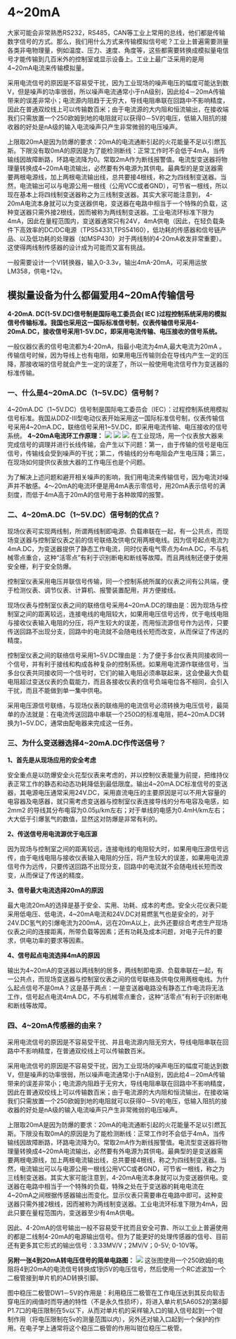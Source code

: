 
# 4~20mA
大家可能会非常熟悉RS232，RS485，CAN等工业上常用的总线，他们都是传输数字信号的方式。那么，我们用什么方式来传输模拟信号呢？工业上普遍需要测量各类非电物理量，例如温度、压力、速度、角度等，这些都需要转换成模拟量电信号才能传输到几百米外的控制室或显示设备上。工业上最广泛采用的是用4~20mA电流来传输模拟量。

采用电流信号的原因是不容易受干扰，因为工业现场的噪声电压的幅度可能达到数V，但是噪声的功率很弱，所以噪声电流通常小于nA级别，因此给4－20mA传输带来的误差非常小；电流源内阻趋于无穷大，导线电阻串联在回路中不影响精度，因此在普通双绞线上可以传输数百米；由于电流源的大内阻和恒流输出，在接收端我们只需放置一个250欧姆到地的电阻就可以获得0－5V的电压，低输入阻抗的接收器的好处是nA级的输入电流噪声只产生非常微弱的电压噪声。  

上限取20mA是因为防爆的要求：20mA的电流通断引起的火花能量不足以引燃瓦斯。下限没有取0mA的原因是为了能检测断线：正常工作时不会低于4mA，当传输线因故障断路，环路电流降为0。常取2mA作为断线报警值。电流型变送器将物理量转换成4~20mA电流输出，必然要有外电源为其供电。最典型的是变送器需要两根电源线，加上两根电流输出线，总共要接4根线，称之为四线制变送器。当然，电流输出可以与电源公用一根线（公用VCC或者GND），可节省一根线，所以现在基本上将四线制变送器称之为三线制变送器。其实大家可能注意到， 4-20mA电流本身就可以为变送器供电，变送器在电路中相当于一个特殊的负载，这种变送器只需外接2根线，因而被称为两线制变送器。工业电流环标准下限为4mA，因此在量程范围内，变送器通常只有24V，4mA供电（因此，在轻负载条件下高效率的DC/DC电源（TPS54331,TPS54160），低功耗的传感器和信号链产品、以及低功耗的处理器（如MSP430）对于两线制的4-20mA收发非常重要）。这使得两线制传感器的设计成为可能而又富有挑战。

一般需要设计一个VI转换器，输入0-3.3v，输出4mA-20mA，可采用运放LM358，供电+12v。

## 模拟量设备为什么都偏爱用4~20mA传输信号

**4-20mA. DC(1-5V.DC)信号制是国际电工委员会( IEC )过程控制系统采用的模拟信号传输标准。我国也采用这一国际标准信号制，仪表传输信号采用4-20mA.DC，接收信号采用1-5V.DC，即采用电流传输、电压接收的信号系统。**

一般仪器仪表的信号电流都为4-20mA，指最小电流为4mA,最大电流为20mA 。传输信号时候，因为导线上也有电阻，如果用电压传输则会在导线内产生一定的压降，那接收端的信号就会产生一定的误差了，所以一般使用电流信号作为变送器的标准传输。

### 一、什么是4~20mA.DC（1~5V.DC）信号制？

4~20mA.DC（1~5V.DC）信号制是国际电工委员会（IEC）：过程控制系统用模拟信号标准。我国从DDZ-Ⅲ型电动仪表开始采用这一国际标准信号制，仪表传输信号采用4~20mA.DC，联络信号采用1~5V.DC，即采用电流传输、电压接收的信号系统。
**4~20mA电流环工作原理：**
![](https://raw.githubusercontent.com/LeroyK111/pictureBed/master/20250112221803.png)
![](https://raw.githubusercontent.com/LeroyK111/pictureBed/master/20250112221823.png)
![](https://raw.githubusercontent.com/LeroyK111/pictureBed/master/20250112222522.png)
在工业现场，用一个仪表放大器来完成信号的调理并进行长线传输，会产生以下问题：第一，由于传输的信号是电压信号，传输线会受到噪声的干扰；第二，传输线的分布电阻会产生电压降；第三，在现场如何提供仪表放大器的工作电压也是个问题。

为了解决上述问题和避开相关噪声的影响，我们用电流来传输信号，因为电流对噪声并不敏感。4～20mA的电流环便是用4mA表示零信号，用20mA表示信号的满刻度，而低于4mA高于20mA的信号用于各种故障的报警。

### 二、4~20mA.DC（1~5V.DC）信号制的优点？
现场仪表可实现两线制，所谓两线制即电源、负载串联在一起，有一公共点，而现场变送器与控制室仪表之前的信号联络及供电仅用两根电线。因为信号起点电流为4mA.DC，为变送器提供了静态工作电流，同时仪表电气零点为4mA.DC，不与机械零点重合，这种“活零点”有利于识别断电和断线等故障。而且两线制还便于使用安全栅，利于安全防爆。

  

控制室仪表采用电压并联信号传输，同一个控制系统所属的仪表之间有公共端，便于检测仪表、调节仪表、计算机、报警装置配用，并方便接线。

  

现场仪表与控制室仪表之间的联络信号采用4~20mA.DC的理由是：因为现场与控制室之间的距离较远，连接电线的电阻较大，如果用电压信号远传，优于电线电阻与接收仪表输入电阻的分压，将产生较大的误差，而用恒流源信号作为远传，只要传送回路不出现分支，回路中的电流就不会随电线长短而改变，从而保证了传送的精度。

  

控制室仪表之间的联络信号采用1~5V.DC理由是：为了便于多台仪表共同接收同一个信号，并有利于接线和构成各种复杂的控制系统。如果用电流源作联络信号，当多台仪表共同接收同一个信号时，它们的输入电阻必须串联起来，这会使最大负载电阻超过变送仪表的负载能力，而且各接收仪表的信号负端电位各不相同，会引入干扰，而且不能做到单一集中供电。

  

采用电压源信号联络，与现场仪表的联络用的电流信号必须转换为电压信号，最简单的办法就是：在电流传送回路中串联一个250Ω的标准电阻，把4~20mA.DC转换为1~5V.DC，通常由配电器来完成这一任务。





### 三、为什么变送器选择4~20mA.DC作传送信号？

**1、首先是从现场应用的安全考虑**

  

安全重点是以防爆安全火花型仪表来考虑的，并以控制仪表能量为前提，把维持仪表正常工作的静态和动态功耗降低到最低限度。输出4~20mA.DC标准信号的变送器，其电源电压通常采用24V.DC，采用直流电压的主要原因是可以不用大容量的电容器及电感器，就只需考虑变送器与控制室仪表连接导线的分布电容及电感，如2mm2 的导线其分布电容为0.05μ/km左右；对于单线的电感为0.4mH/km左右；大大低于引爆氢气的数值，显然这对防爆是非常有利的。

  

**2、传送信号用电流源优于电压源**

  

因为现场与控制室之间的距离较远，连接电线的电阻较大时，如果用电压源信号远传，由于电线电阻与接收仪表输入电阻的分压，将产生较大的误差，如果用电流源信号作为远传，只要传送回路不出现分支，回路中的电流就不会随电线长短而改变，从而保证了传送的精度。

  

**3、信号最大电流选择20mA的原因**

  

最大电流20mA的选择是基于安全、实用、功耗、成本的考虑。安全火花仪表只能采用低电压、低电流，4~20mA电流和24V.DC对易燃氢气也是安全的，对于24V.DC氢气的引爆电流为200mA，远在20mA以上，此外还要综合考虑生产现场仪表之间的连接距离，所带负载等因素；还有功耗及成本问题，对电子元件的要求，供电功率的要求等因素。

  

**4、信号起点电流选择4mA的原因**

  

输出为4~20mA的变送器以两线制的居多，两线制即电源、负载串联在一起，有一公共点，而现场变送器与控制室仪表之间的信号联络及供电仅用两根电线。为什么起点信号不是0mA？这是基于两点：一是变送器电路没有静态工作电流将无法工作，信号起点电流4mA.DC，不与机械零点重合，这种“活零点”有利于识别断电和断线等故障。

### 四、4~20mA传感器的由来？
采用电流信号的原因是不容易受干扰、并且电流源内阻无穷大，导线电阻串联在回路中不影响精度，在普通双绞线上可以传输数百米。

  

采用电流信号的原因是不容易受干扰，因为工业现场的噪声电压的幅度可能达到数V，但是噪声的功率很弱，所以噪声电流通常小于nA级别，因此给4－20mA传输带来的误差非常小；电流源内阻趋于无穷大，导线电阻串联在回路中不影响精度，因此在普通双绞线上可以传输数百米；由于电流源的大内阻和恒流输出，在接收端我们只需放置一个250欧姆到地的电阻就可以获得0－5V的电压，低输入阻抗的接收器的好处是nA级的输入电流噪声只产生非常微弱的电压噪声。

  

上限取20mA是因为防爆的要求：20mA的电流通断引起的火花能量不足以引燃瓦斯。下限没有取0mA的原因是为了能检测断线：正常工作时不会低于4mA，当传输线因故障断路，环路电流降为0。常取2mA作为断线报警值。电流型变送器将物理量转换成4~20mA电流输出，必然要有外电源为其供电。最典型的是变送器需要两根电源线，加上两根电流输出线，总共要接4根线，称之为四线制变送器。当然，电流输出可以与电源公用一根线公用VCC或者GND，可节省一根线，称之为三线制变送器。其实大家可能注意到，4-20mA电流本身就可以为变送器供电。变送器在电路中相当于一个特殊的负载，特殊之处在于变送器的耗电电流在4~20mA之间根据传感器输出而变化。显示仪表只需要串在电路中即可。这种变送器只需外接2根线，因而被称为两线制变送器。工业电流环标准下限为4mA，因此只要在量程范围内，变送器至少有4mA供电。

  

因此、4-20mA的信号输出一般不容易受干扰而且安全可靠、所以工业上普遍使用的都是二线制4-20mA的电源输出信号。但为了能更好的处理传感器的信号、目前还有更多其它形式的输出信号：3.33MV/V；2MV/V；0-5V; 0-10V等。

  

**另附一张4到20mA转电压信号的简单电路图：**
![](https://raw.githubusercontent.com/LeroyK111/pictureBed/master/20250112222642.png)
这张图使用一个250欧姆的电阻将4到20mA的电流信号转换成1到5V的电压信号，然后使用一个RC滤波加一个二极管接到单片机的AD转换引脚。

  

图中稳压二极管DW1－5V的作用是：利用稳压二极管在工作电压达到其反向软击穿电压的阀值时而导通的特性（不是永久性损坏），将进入单片机5A60S2的第8脚P1.7口的电压限制在5v以下，从而对单片机的采样输入口的输入信号起到一个钳制作用（将电压限制在5v的测量范围以内），另外还对输入口起到一个保护的作用。在电子学上通常将这个稳压二极管的作用叫钳位稳压二极管。









